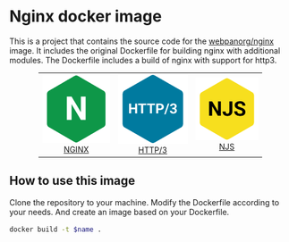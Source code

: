 # Nginx docker image

This is a project that contains the source code for the [webpanorg/nginx](https://hub.docker.com/r/webpanorg/nginx) image. It includes the original Dockerfile for building nginx with additional modules.
The Dockerfile includes a build of nginx with support for http3.


<p align="center">
    <table width="100%" style="max-width: 400px; margin: 0 auto">
    <tr >
        <td valign="center" align="center">
            <a target="_blank" rel="noopener noreferrer" href="#">
                <img src="https://github.com/webpanorg/nginx/blob/assets/nginx.png?raw=true">
                <br />
                <span>NGINX</span>
            </a>
        </td>
        <td valign="center" align="center">
            <a target="_blank" rel="noopener noreferrer" href="#">
                <img  src="https://github.com/webpanorg/nginx/blob/assets/http3.png?raw=true">
                <br />
                <span>HTTP/3</span>
            </a>
        </td>
        <td valign="center" align="center">
            <a target="_blank" rel="noopener noreferrer" href="#">
                <img src="https://github.com/webpanorg/nginx/blob/assets/njs.png?raw=true">
                <br />
                <span>NJS</span>
            </a>
        </td>
    </tr>
    </table>
</p>


## How to use this image

Clone the repository to your machine. Modify the Dockerfile according to your needs. And create an image based on your Dockerfile.

```sh
docker build -t $name .
```